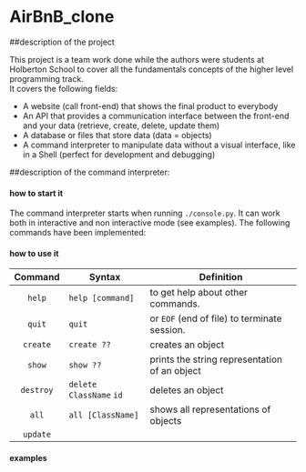 # AirBnB_clone

##description of the project

This project is a team work done while the authors were students at Holberton School to cover all the fundamentals concepts of the higher level programming track.   
It covers the following fields:
- A website (call front-end) that shows the final product to everybody
- An API that provides a communication interface between the front-end and your data (retrieve, create, delete, update them)
- A database or files that store data (data = objects)
- A command interpreter to manipulate data without a visual interface, like in a Shell (perfect for development and debugging)

##description of the command interpreter:
####     how to start it
The command interpreter starts when running `./console.py`.
It can work both in interactive and non interactive mode (see examples).
The following commands have been implemented:

####     how to use it
| Command  | Syntax                        |Definition                                    |  
|:-------: | ------------------------------|----------------|
| `help`   |`help [command]`               |to get help about other commands.             |  
| `quit`   |`quit`                         |or `EOF` (end of file) to terminate session.   | 
| `create` |`create ??`                    |creates an object |
|`show`    |`show ??`                      |prints the string representation of an object|
| `destroy`|`delete` `ClassName` `id`      |deletes an object|
|`all`     |`all [ClassName]`              |shows all representations of objects|
|`update`  |||`update` `ClassName` `id` `attr key`` ``attr val``

####     examples